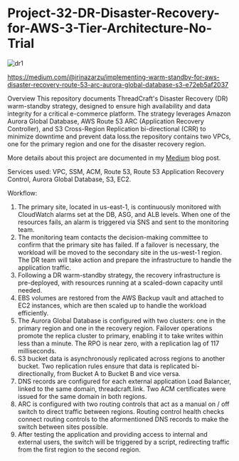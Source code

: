 # Project-32-DR-Disaster-Recovery-for-AWS-3-Tier-Architecture-No-Trial
![dr1](https://github.com/user-attachments/assets/d6e918ea-185e-4b7a-a23b-017104abce84)


https://medium.com/@irinazarzu/implementing-warm-standby-for-aws-disaster-recovery-route-53-arc-aurora-global-database-s3-e72eb5af2037

Overview
This repository documents ThreadCraft's Disaster Recovery (DR) warm-standby strategy, designed to ensure high availability and data integrity for a critical e-commerce platform. 
The strategy leverages Amazon Aurora Global Database, AWS Route 53 ARC (Application Recovery Controller), and S3 Cross-Region Replication bi-directional (CRR) to minimize downtime and prevent data loss.the repository contains two VPCs, one for the primary region and one for the disaster recovery region. 

More details about this project are documented in my [Medium](https://medium.com/@irinazarzu/implementing-warm-standby-for-aws-disaster-recovery-route-53-arc-aurora-global-database-s3-e72eb5af2037) blog post.

Services used: VPC, SSM, ACM, Route 53, Route 53 Application Recovery Control, Aurora Global Database, S3, EC2.

Workflow:

1. The primary site, located in us-east-1, is continuously monitored with CloudWatch alarms set at the DB, ASG, and ALB levels. When one of the resources fails, an alarm is triggered via SNS and sent to the monitoring team.
2. The monitoring team contacts the decision-making committee to confirm that the primary site has failed. If a failover is necessary, the workload will be moved to the secondary site in the us-west-1 region. The DR team will take action and prepare the infrastructure to handle the application traffic.
3. Following a DR warm-standby strategy, the recovery infrastructure is pre-deployed, with resources running at a scaled-down capacity until needed.
4. EBS volumes are restored from the AWS Backup vault and attached to EC2 instances, which are then scaled up to handle the workload efficiently.
5. The Aurora Global Database is configured with two clusters: one in the primary region and one in the recovery region. Failover operations promote the replica cluster to primary, enabling it to take writes within less than a minute. The RPO is near zero, with a replication lag of 117 milliseconds.
6. S3 bucket data is asynchronously replicated across regions to another bucket. Two replication rules ensure that data is replicated bi-directionally, from Bucket A to Bucket B and vice versa.
7. DNS records are configured for each external application Load Balancer, linked to the same domain, threadcraft.link. Two ACM certificates were issued for the same domain in both regions.
8. ARC is configured with two routing controls that act as a manual on / off switch to direct traffic between regions. Routing control health checks connect routing controls to the aformentioned DNS records to make the switch between sites possible.
9. After testing the application and providing access to internal and external users, the switch will be triggered by a script, redirecting traffic from the first region to the second region.
